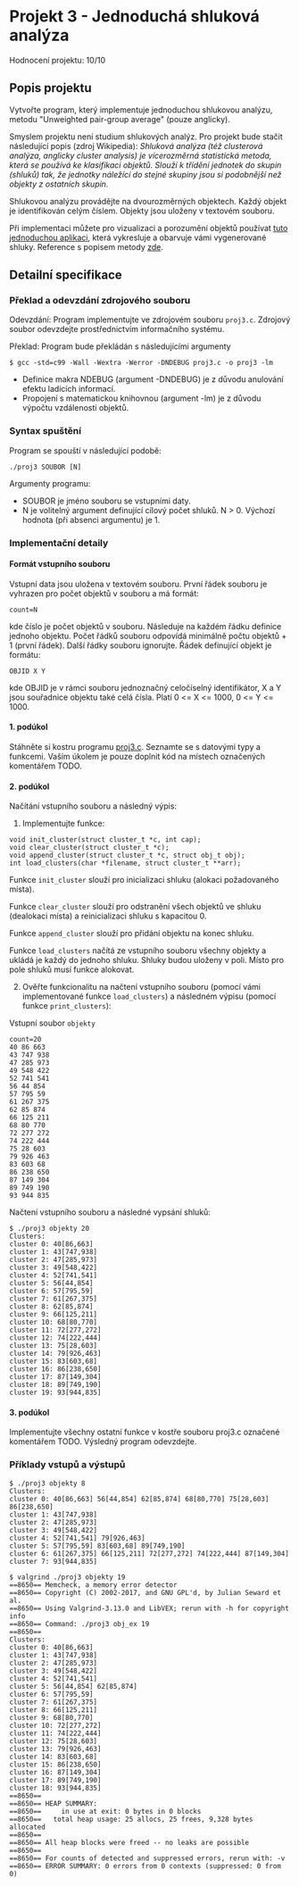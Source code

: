 # Projekt 3 - Jednoduchá shluková analýza

Hodnocení projektu: 10/10

## Popis projektu

Vytvořte program, který implementuje jednoduchou shlukovou analýzu, metodu "Unweighted pair-group average" (pouze anglicky).

Smyslem projektu není studium shlukových analýz. Pro projekt bude stačit následující popis (zdroj Wikipedia): *Shluková analýza (též clusterová analýza, anglicky cluster analysis) je vícerozměrná statistická metoda, která se používá ke klasifikaci objektů. Slouží k třídění jednotek do skupin (shluků) tak, že jednotky náležící do stejné skupiny jsou si podobnější než objekty z ostatních skupin.*

Shlukovou analýzu provádějte na dvourozměrných objektech. Každý objekt je identifikován celým číslem. Objekty jsou uloženy v textovém souboru.

Při implementaci můžete pro vizualizaci a porozumění objektů používat [tuto jednoduchou aplikaci](http://www.fit.vutbr.cz/study/courses/IZP/public/cluster.php), která vykresluje a obarvuje vámi vygenerované shluky. Reference s popisem metody [zde](https://is.muni.cz/th/172767/fi_b/5739129/web/web/usrov.html).

## Detailní specifikace

### Překlad a odevzdání zdrojového souboru

Odevzdání: Program implementujte ve zdrojovém souboru `proj3.c`. Zdrojový soubor odevzdejte prostřednictvím informačního systému.

Překlad: Program bude překládán s následujícími argumenty

```
$ gcc -std=c99 -Wall -Wextra -Werror -DNDEBUG proj3.c -o proj3 -lm
```

- Definice makra NDEBUG (argument -DNDEBUG) je z důvodu anulování efektu ladicích informací.
- Propojení s matematickou knihovnou (argument -lm) je z důvodu výpočtu vzdálenosti objektů.

### Syntax spuštění

Program se spouští v následující podobě:

```
./proj3 SOUBOR [N]
```

Argumenty programu:

- SOUBOR je jméno souboru se vstupními daty.
- N je volitelný argument definující cílový počet shluků. N > 0. Výchozí hodnota (při absenci argumentu) je 1.

### Implementační detaily

#### Formát vstupního souboru

Vstupní data jsou uložena v textovém souboru. První řádek souboru je vyhrazen pro počet objektů v souboru a má formát:

```
count=N
```

kde číslo je počet objektů v souboru. Následuje na každém řádku definice jednoho objektu. Počet řádků souboru odpovídá minimálně počtu objektů + 1 (první řádek). Další řádky souboru ignorujte. Řádek definující objekt je formátu:

```
OBJID X Y
```

kde OBJID je v rámci souboru jednoznačný celočíselný identifikátor, X a Y jsou souřadnice objektu také celá čísla. Platí 0 <= X <= 1000, 0 <= Y <= 1000.

#### 1. podúkol

Stáhněte si kostru programu [proj3.c](https://wis.fit.vutbr.cz/FIT/st/cwk.php?title=IZP:Projekt3&src=Proj3.c&ns=IZP&&action=fileinfo&csid=651594&id=12214). Seznamte se s datovými typy a funkcemi. Vaším úkolem je pouze doplnit kód na místech označených komentářem TODO.

#### 2. podúkol

Načítání vstupního souboru a následný výpis:

1. Implementujte funkce:
```
void init_cluster(struct cluster_t *c, int cap);
void clear_cluster(struct cluster_t *c);
void append_cluster(struct cluster_t *c, struct obj_t obj);
int load_clusters(char *filename, struct cluster_t **arr);
```

Funkce `init_cluster` slouží pro inicializaci shluku (alokaci požadovaného místa).

Funkce `clear_cluster` slouží pro odstranění všech objektů ve shluku (dealokaci místa) a reinicializaci shluku s kapacitou 0.

Funkce `append_cluster` slouží pro přidání objektu na konec shluku.

Funkce `load_clusters` načítá ze vstupního souboru všechny objekty a ukládá je každý do jednoho shluku. Shluky budou uloženy v poli. Místo pro pole shluků musí funkce alokovat.

2. Ověřte funkcionalitu na načtení vstupního souboru (pomocí vámi implementované funkce `load_clusters`) a následném výpisu (pomocí funkce `print_clusters`):

Vstupní soubor `objekty`

```
count=20
40 86 663
43 747 938
47 285 973
49 548 422
52 741 541
56 44 854
57 795 59
61 267 375
62 85 874
66 125 211
68 80 770
72 277 272
74 222 444
75 28 603
79 926 463
83 603 68
86 238 650
87 149 304
89 749 190
93 944 835
```

Načtení vstupního souboru a následné vypsání shluků:

```
$ ./proj3 objekty 20
Clusters:
cluster 0: 40[86,663]
cluster 1: 43[747,938]
cluster 2: 47[285,973]
cluster 3: 49[548,422]
cluster 4: 52[741,541]
cluster 5: 56[44,854]
cluster 6: 57[795,59]
cluster 7: 61[267,375]
cluster 8: 62[85,874]
cluster 9: 66[125,211]
cluster 10: 68[80,770]
cluster 11: 72[277,272]
cluster 12: 74[222,444]
cluster 13: 75[28,603]
cluster 14: 79[926,463]
cluster 15: 83[603,68]
cluster 16: 86[238,650]
cluster 17: 87[149,304]
cluster 18: 89[749,190]
cluster 19: 93[944,835]
```

#### 3. podúkol

Implementujte všechny ostatní funkce v kostře souboru proj3.c označené komentářem TODO. Výsledný program odevzdejte.

### Příklady vstupů a výstupů

```
$ ./proj3 objekty 8
Clusters:
cluster 0: 40[86,663] 56[44,854] 62[85,874] 68[80,770] 75[28,603] 86[238,650]
cluster 1: 43[747,938]
cluster 2: 47[285,973]
cluster 3: 49[548,422]
cluster 4: 52[741,541] 79[926,463]
cluster 5: 57[795,59] 83[603,68] 89[749,190]
cluster 6: 61[267,375] 66[125,211] 72[277,272] 74[222,444] 87[149,304]
cluster 7: 93[944,835]
```

```
$ valgrind ./proj3 objekty 19
==8650== Memcheck, a memory error detector
==8650== Copyright (C) 2002-2017, and GNU GPL'd, by Julian Seward et al.
==8650== Using Valgrind-3.13.0 and LibVEX; rerun with -h for copyright info
==8650== Command: ./proj3 obj_ex 19
==8650== 
Clusters:
cluster 0: 40[86,663]
cluster 1: 43[747,938]
cluster 2: 47[285,973]
cluster 3: 49[548,422]
cluster 4: 52[741,541]
cluster 5: 56[44,854] 62[85,874]
cluster 6: 57[795,59]
cluster 7: 61[267,375]
cluster 8: 66[125,211]
cluster 9: 68[80,770]
cluster 10: 72[277,272]
cluster 11: 74[222,444]
cluster 12: 75[28,603]
cluster 13: 79[926,463]
cluster 14: 83[603,68]
cluster 15: 86[238,650]
cluster 16: 87[149,304]
cluster 17: 89[749,190]
cluster 18: 93[944,835]
==8650== 
==8650== HEAP SUMMARY:
==8650==     in use at exit: 0 bytes in 0 blocks
==8650==   total heap usage: 25 allocs, 25 frees, 9,328 bytes allocated
==8650== 
==8650== All heap blocks were freed -- no leaks are possible
==8650== 
==8650== For counts of detected and suppressed errors, rerun with: -v
==8650== ERROR SUMMARY: 0 errors from 0 contexts (suppressed: 0 from 0)
```
